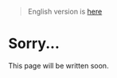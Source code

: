 > English version is [here](https://doc.poac.pm/en/faq.html)

# Sorry...
This page will be written soon.
